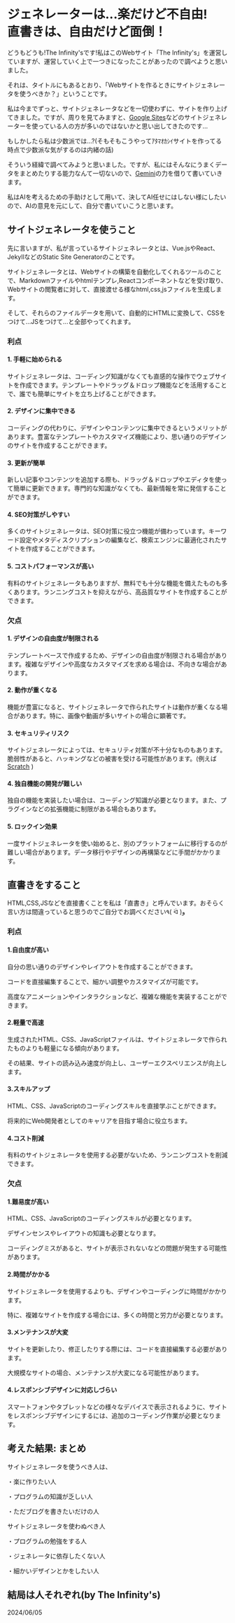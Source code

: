 <h1>ジェネレーターは...楽だけど不自由!<br />直書きは、自由だけど面倒！</h1>
<p>
どうもどうも!The Infinity'sです!私はこのWebサイト「The
Infinity's」を運営していますが、運営していく上で一つきになったことがあったので調べようと思いました。
</p>
<p>
それは、タイトルにもあるとおり、「Webサイトを作るときにサイトジェネレータを使うべきか？」ということです。
</p>
<p>
私は今までずっと、サイトジェネレータなどを一切使わずに、サイトを作り上げてきました。ですが、周りを見てみますと、<a
target="_parent"
href="https://sites.google.com/"
>Google Sites</a
>などのサイトジェネレーターを使っている人の方が多いのではないかと思い出してきたのです...
</p>
<p>
もしかしたら私は少数派では...?(そもそもこうやってｱﾀﾏｵｶｼｲサイトを作ってる時点で少数派な気がするのは内緒の話)
</p>
<p>
そういう経緯で調べてみようと思いました。ですが、私にはそんなにうまくデータをまとめたりする能力なんて一切ないので、<a
target="_parent"
href="https://gemini.google.com/"
>Gemini</a
>の力を借りて書いていきます。
</p>
<p>
私はAIを考えるための手助けとして用いて、決してAI任せにはしない様にしたいので、AIの意見を元にして、自分で書いていこうと思います。
</p>
<h2>サイトジェネレータを使うこと</h2>
<p>
先に言いますが、私が言っているサイトジェネレータとは、Vue.jsやReact、JekyllなどのStatic
Site Generatorのことです。
</p>
<p>
サイトジェネレータとは、Webサイトの構築を自動化してくれるツールのことで、Markdownファイルやhtmlテンプレ,Reactコンポーネントなどを受け取り、Webサイトの閲覧者に対して、直接渡せる様なhtml,css,jsファイルを生成します。
</p>
<p>
そして、それらのファイルデータを用いて、自動的にHTMLに変換して、CSSをつけて...JSをつけて...と全部やってくれます。
</p>
<h3>利点</h3>
<h4>1. 手軽に始められる</h4>
<p>
サイトジェネレータは、コーディング知識がなくても直感的な操作でウェブサイトを作成できます。テンプレートやドラッグ＆ドロップ機能などを活用することで、誰でも簡単にサイトを立ち上げることができます。
</p>
<h4>2. デザインに集中できる</h4>
<p>
コーディングの代わりに、デザインやコンテンツに集中できるというメリットがあります。豊富なテンプレートやカスタマイズ機能により、思い通りのデザインのサイトを作成することができます。
</p>
<h4>3. 更新が簡単</h4>
<p>
新しい記事やコンテンツを追加する際も、ドラッグ＆ドロップやエディタを使って簡単に更新できます。専門的な知識がなくても、最新情報を常に発信することができます。
</p>
<h4>4. SEO対策がしやすい</h4>
<p>
多くのサイトジェネレータは、SEO対策に役立つ機能が備わっています。キーワード設定やメタディスクリプションの編集など、検索エンジンに最適化されたサイトを作成することができます。
</p>
<h4>5. コストパフォーマンスが高い</h4>
<p>
有料のサイトジェネレータもありますが、無料でも十分な機能を備えたものも多くあります。ランニングコストを抑えながら、高品質なサイトを作成することができます。
</p>
<h3>欠点</h3>
<h4>1. デザインの自由度が制限される</h4>
<p>
テンプレートベースで作成するため、デザインの自由度が制限される場合があります。複雑なデザインや高度なカスタマイズを求める場合は、不向きな場合があります。
</p>
<h4>2. 動作が重くなる</h4>
<p>
機能が豊富になると、サイトジェネレータで作られたサイトは動作が重くなる場合があります。特に、画像や動画が多いサイトの場合に顕著です。
</p>
<h4>3. セキュリティリスク</h4>
<p>
サイトジェネレータによっては、セキュリティ対策が不十分なものもあります。脆弱性があると、ハッキングなどの被害を受ける可能性があります。(例えば<a
target="_parent"
href="https://scratch.mit.edu/"
>Scratch</a
>
)
</p>
<h4>4. 独自機能の開発が難しい</h4>
<p>
独自の機能を実装したい場合は、コーディング知識が必要となります。また、プラグインなどの拡張機能に制限がある場合もあります。
</p>
<h4>5. ロックイン効果</h4>
<p>
一度サイトジェネレータを使い始めると、別のプラットフォームに移行するのが難しい場合があります。データ移行やデザインの再構築などに手間がかかります。
</p>
<h2>直書きをすること</h2>
<p>
HTML,CSS,JSなどを直接書くことを私は「直書き」と呼んでいます。おそらく言い方は間違っていると思うのでご自分でお調べください٩(
ᐛ )و
</p>
<h3>利点</h3>
<h4>1.自由度が高い</h4>
<p>自分の思い通りのデザインやレイアウトを作成することができます。</p>
<p>コードを直接編集することで、細かい調整やカスタマイズが可能です。</p>
<p>
高度なアニメーションやインタラクションなど、複雑な機能を実装することができます。
</p>
<h4>2.軽量で高速</h4>
<p>
生成されたHTML、CSS、JavaScriptファイルは、サイトジェネレータで作られたものよりも軽量になる傾向があります。
</p>
<p>
その結果、サイトの読み込み速度が向上し、ユーザーエクスペリエンスが向上します。
</p>
<h4>3.スキルアップ</h4>
<p>
HTML、CSS、JavaScriptのコーディングスキルを直接学ぶことができます。
</p>
<p>将来的にWeb開発者としてのキャリアを目指す場合に役立ちます。</p>
<h4>4.コスト削減</h4>
<p>
有料のサイトジェネレータを使用する必要がないため、ランニングコストを削減できます。
</p>
<h3>欠点</h3>
<h4>1.難易度が高い</h4>
<p>HTML、CSS、JavaScriptのコーディングスキルが必要となります。</p>
<p>デザインセンスやレイアウトの知識も必要となります。</p>
<p>
コーディングミスがあると、サイトが表示されないなどの問題が発生する可能性があります。
</p>
<h4>2.時間がかかる</h4>
<p>
サイトジェネレータを使用するよりも、デザインやコーディングに時間がかかります。
</p>
<p>
特に、複雑なサイトを作成する場合には、多くの時間と労力が必要となります。
</p>
<h4>3.メンテナンスが大変</h4>
<p>
サイトを更新したり、修正したりする際には、コードを直接編集する必要があります。
</p>
<p>大規模なサイトの場合、メンテナンスが大変になる可能性があります。</p>
<h4>4.レスポンシブデザインに対応しづらい</h4>
<p>
スマートフォンやタブレットなどの様々なデバイスで表示されるように、サイトをレスポンシブデザインにするには、追加のコーディング作業が必要となります。
</p>
<h2>考えた結果: まとめ</h2>
<p>サイトジェネレータを使うべき人は、</p>
<p>・楽に作りたい人</p>
<p>・プログラムの知識が乏しい人</p>
<p>・ただブログを書きたいだけの人</p>
<p>サイトジェネレータを使わぬべき人</p>
<p>・プログラムの勉強をする人</p>
<p>・ジェネレータに依存したくない人</p>
<p>・細かいデザインとかをしたい人</p>
<h2>結局は人それぞれ(by The Infinity's)</h2>
<date>2024/06/05</date>
